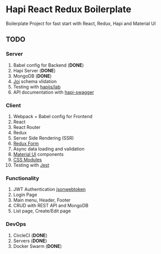 # Hapi React Redux Boilerplate

Boilerplate Project for fast start with React, Redux, Hapi and Material UI

## TODO

### Server

1. Babel config for Backend (**DONE**)
1. Hapi Server (**DONE**)
1. MongoDB (**DONE**)
1. [Joi](https://github.com/hapijs/joi) schema vlidation
1. Testing with [hapijs/lab](https://github.com/hapijs/lab)
1. API documentation with [hapi-swagger](https://github.com/glennjones/hapi-swagger)

### Client

1. Webpack + Babel config for Frontend
1. React
1. React Router
1. Redux
1. Server Side Rendering (SSR)
1. [Redux Form](https://redux-form.com/7.3.0/)
1. Async data loading and validation
1. [Material UI](https://www.material-ui.com/) components
1. [CSS Modules](https://github.com/css-modules/css-modules)
1. Testing with [Jest](https://facebook.github.io/jest/docs/en/tutorial-react.html)

### Functionality

1. JWT Authentication [jsonwebtoken](https://github.com/auth0/node-jsonwebtoken)
1. Login Page
1. Main menu, Header, Footer
1. CRUD with REST API and MongoDB
1. List page, Create/Edit page

### DevOps

1. CircleCI (**DONE**)
1. Servers (**DONE**)
1. Docker Swarm (**DONE**)
